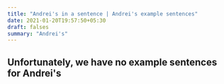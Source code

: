 ```yaml
---
title: "Andrei's in a sentence | Andrei's example sentences"
date: 2021-01-20T19:57:50+05:30
draft: falses
summary: "Andrei's"
---
```

## Unfortunately, we have no example sentences for Andrei's                 
